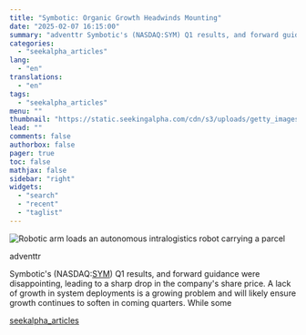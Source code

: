 ```yaml
---
title: "Symbotic: Organic Growth Headwinds Mounting"
date: "2025-02-07 16:15:00"
summary: "adventtr Symbotic's (NASDAQ:SYM) Q1 results, and forward guidance were disappointing, leading to a sharp drop in the company's share price. A lack of growth in system deployments is a growing problem and will likely ensure growth continues to soften in coming quarters. While some"
categories:
  - "seekalpha_articles"
lang:
  - "en"
translations:
  - "en"
tags:
  - "seekalpha_articles"
menu: ""
thumbnail: "https://static.seekingalpha.com/cdn/s3/uploads/getty_images/2007649742/image_2007649742.jpg"
lead: ""
comments: false
authorbox: false
pager: true
toc: false
mathjax: false
sidebar: "right"
widgets:
  - "search"
  - "recent"
  - "taglist"
---
```


![Robotic arm loads an autonomous intralogistics robot carrying a parcel](https://static.seekingalpha.com/cdn/s3/uploads/getty_images/2007649742/image_2007649742.jpg?io=getty-c-w750) 



adventtr



Symbotic's (NASDAQ:[SYM](https://seekingalpha.com/symbol/SYM "Symbotic Inc.")) Q1 results, and forward guidance were disappointing, leading to a sharp drop in the company's share price. A lack of growth in system deployments is a growing problem and will likely ensure growth continues to soften in coming quarters. While some

[seekalpha_articles](https://seekingalpha.com/article/4756000-symbotic-organic-growth-headwinds-mounting)

